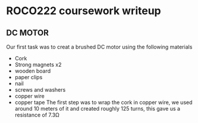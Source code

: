 # ROCO222 coursework writeup
## DC MOTOR
Our first task was to creat a brushed DC motor using the following materials 
- Cork
- Strong magnets x2
- wooden board 
- paper clips
- nail
- screws and washers
- copper wire
- copper tape
The first step was to wrap the cork in copper wire, we used around 10 meters of it and created roughly 125 turns, this gave us a resistance of 7.3Ω

